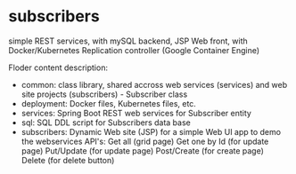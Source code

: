 # subscribers
simple REST services, with mySQL backend, JSP Web front, with Docker/Kubernetes Replication controller (Google Container Engine)

Floder content description:

- common:       class library, shared accross web services (services) and web site projects (subscribers) - Subscriber class
- deployment:   Docker files, Kubernetes files, etc.
- services:     Spring Boot REST web services for Subscriber entity
- sql:          SQL DDL script for Subscribers data base 
- subscribers:  Dynamic Web site (JSP) for a simple Web UI app to demo the webservices API's: 
      Get all         (grid page)
      Get one by Id   (for update page)
      Put/Update      (for update page)
      Post/Create     (for create page)
      Delete          (for delete button)
